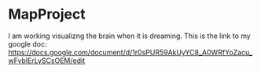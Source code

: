 # MapProject
I am working visualizng the brain when it is dreaming. This is the link to my google doc: https://docs.google.com/document/d/1r0sPUR59AkUyYC8_A0WRfYoZacu_wFvblErLySCsOEM/edit
